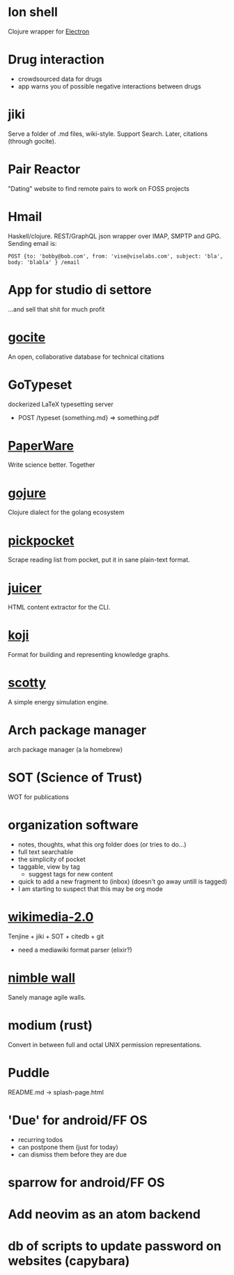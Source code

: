 # Ion shell
Clojure wrapper for [Electron](http://electron.atom.io)

# Drug interaction
- crowdsourced data for drugs
- app warns you of possible negative interactions between drugs

# jiki
Serve a folder of .md files, wiki-style. Support Search. Later, citations (through gocite).

# Pair Reactor
"Dating" website to find remote pairs to work on FOSS projects

# Hmail
Haskell/clojure. REST/GraphQL json wrapper over IMAP, SMPTP and GPG. Sending email is:
```
POST {to: 'bobby@bob.com', from: 'vise@viselabs.com', subject: 'bla', body: 'blabla' } /email
```

# App for studio di settore
...and sell that shit for much profit

# [gocite](./detailed/citedb.md)
An open, collaborative database for technical citations

# GoTypeset
dockerized LaTeX typesetting server
- POST /typeset {something.md} => something.pdf

# [PaperWare](./detailed/scihub.md)
Write science better. Together

# [gojure](./detailed/gojure.md)
Clojure dialect for the golang ecosystem

# [pickpocket](./detailed/pickpoket.md)
Scrape reading list from pocket, put it in sane plain-text format.

# [juicer](./detailed/juicer.md)
HTML content extractor for the CLI.

# [koji](./detailed/koji.md)
Format for building and representing knowledge graphs.

# [scotty](./detailed/scotty.md)
A simple energy simulation engine.

# Arch package manager
arch package manager (a la homebrew)

# SOT (Science of Trust)
WOT for publications

# organization software
- notes, thoughts, what this org folder does (or tries to do...)
- full text searchable
- the simplicity of pocket
- taggable, view by tag
  - suggest tags for new content
- quick to add a new fragment to (inbox) (doesn't go away untill is tagged)
- I am starting to suspect that this may be org mode

# [wikimedia-2.0](./detailed/better_wikimedia.md)
Tenjine + jiki + SOT + citedb + git
- need a mediawiki format parser (elixir?)

# [nimble wall](./detailed/nimble_wall.md)
Sanely manage agile walls.

# modium (rust)
Convert in between full and octal UNIX permission representations.

# Puddle
README.md -> splash-page.html

# 'Due' for android/FF OS
- recurring todos
- can postpone them (just for today)
- can dismiss them before they are due

# sparrow for android/FF OS

# Add neovim as an atom backend

# db of scripts to update password on websites (capybara)
